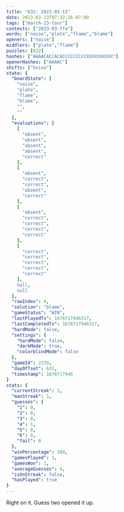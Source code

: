 ```yaml
---
title: "632: 2023-03-13"
date: 2023-03-13T07:32:26-07:00
tags: ["march-23-tour"]
contests: ["2023-03-ffa"]
words: ["noise","plate","flame","blame"]
openers: ["noise"]
middlers: ["plate","flame"]
puzzles: [632]
hashes: ["AAAACACCACACCCCCCCCCXXXXXXXXXX"]
openerHashes: ["AAAAC"]
shifts: ["hsivo"]
state: {
  "boardState": [
    "noise",
    "plate",
    "flame",
    "blame",
    "",
    ""
  ],
  "evaluations": [
    [
      "absent",
      "absent",
      "absent",
      "absent",
      "correct"
    ],
    [
      "absent",
      "correct",
      "correct",
      "absent",
      "correct"
    ],
    [
      "absent",
      "correct",
      "correct",
      "correct",
      "correct"
    ],
    [
      "correct",
      "correct",
      "correct",
      "correct",
      "correct"
    ],
    null,
    null
  ],
  "rowIndex": 4,
  "solution": "blame",
  "gameStatus": "WIN",
  "lastPlayedTs": 1678717946317,
  "lastCompletedTs": 1678717946317,
  "hardMode": false,
  "settings": {
    "hardMode": false,
    "darkMode": true,
    "colorblindMode": false
  },
  "gameId": 2239,
  "dayOffset": 632,
  "timestamp": 1678717946
}
stats: {
  "currentStreak": 1,
  "maxStreak": 1,
  "guesses": {
    "1": 0,
    "2": 0,
    "3": 0,
    "4": 1,
    "5": 0,
    "6": 0,
    "fail": 0
  },
  "winPercentage": 100,
  "gamesPlayed": 1,
  "gamesWon": 1,
  "averageGuesses": 4,
  "isOnStreak": false,
  "hasPlayed": true
}
---
```

<!-- more -->
Right on it. Guess two opened it up.
